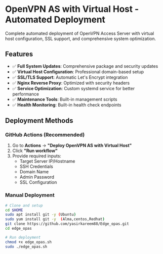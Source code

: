 # OpenVPN AS with Virtual Host - Automated Deployment

Complete automated deployment of OpenVPN Access Server with virtual host configuration, SSL support, and comprehensive system optimization.

## Features

- ✅ **Full System Updates**: Comprehensive package and security updates
- ✅ **Virtual Host Configuration**: Professional domain-based setup
- ✅ **SSL/TLS Support**: Automatic Let's Encrypt integration
- ✅ **Nginx Reverse Proxy**: Optimized with security headers
- ✅ **Service Optimization**: Custom systemd service for better performance
- ✅ **Maintenance Tools**: Built-in management scripts
- ✅ **Health Monitoring**: Built-in health check endpoints

## Deployment Methods

### GitHub Actions (Recommended)
1. Go to **Actions** → **"Deploy OpenVPN AS with Virtual Host"**
2. Click **"Run workflow"**
3. Provide required inputs:
   - Target Server IP/Hostname
   - SSH Credentials
   - Domain Name
   - Admin Password
   - SSL Configuration

### Manual Deployment
```bash
# Clone and setup
cd $HOME
sudo apt install git -y (Ubuntu)
sudo yum install git -y  (Alma,centos,Redhat)
git clone https://github.com/yasirkareem88/Edge_opas.git
cd edge_opas

# Run deployment
chmod +x edge_opas.sh
sudo ./edge_opas.sh
